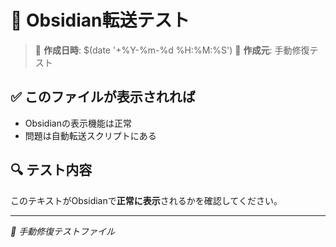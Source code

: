 # 🔧 Obsidian転送テスト

> 📅 **作成日時**: $(date '+%Y-%m-%d %H:%M:%S')
> 🤖 **作成元**: 手動修復テスト

## ✅ このファイルが表示されれば

- Obsidianの表示機能は正常
- 問題は自動転送スクリプトにある

## 🔍 テスト内容

このテキストがObsidianで**正常に表示**されるかを確認してください。

---

*🔧 手動修復テストファイル*
